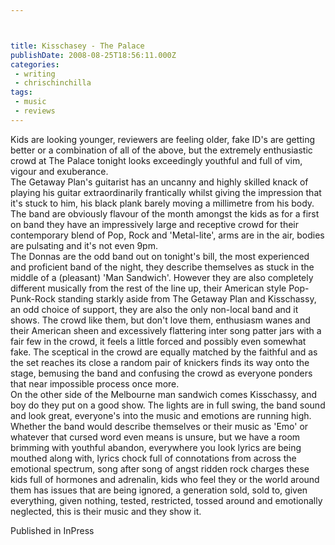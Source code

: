 ```yaml
---



title: Kisschasey - The Palace
publishDate: 2008-08-25T18:56:11.000Z
categories:
 - writing
 - chrischinchilla
tags: 
 - music 
 - reviews
---
```


Kids are looking younger, reviewers are feeling older, fake ID's are getting better or a combination of all of the above, but the extremely enthusiastic crowd at The Palace tonight looks exceedingly youthful and full of vim, vigour and exuberance.<br>The Getaway Plan's guitarist has an uncanny and highly skilled knack of playing his guitar extraordinarily frantically whilst giving the impression that it's stuck to him, his black plank barely moving a millimetre from his body. The band are obviously flavour of the month amongst the kids as for a first on band they have an impressively large and receptive crowd for their contemporary blend of Pop, Rock and 'Metal-lite', arms are in the air, bodies are pulsating and it's not even 9pm.<br>The Donnas are the odd band out on tonight's bill, the most experienced and proficient band of the night, they describe themselves as stuck in the middle of a (pleasant) 'Man Sandwich'. However they are also completely different musically from the rest of the line up, their American style Pop-Punk-Rock standing starkly aside from The Getaway Plan and Kisschassy, an odd choice of support, they are also the only non-local band and it shows. The crowd like them, but don't love them, enthusiasm wanes and their American sheen and excessively flattering inter song patter jars with a fair few in the crowd, it feels a little forced and possibly even somewhat fake. The sceptical in the crowd are equally matched by the faithful and as the set reaches its close a random pair of knickers finds its way onto the stage, bemusing the band and confusing the crowd as everyone ponders that near impossible process once more.<br>On the other side of the Melbourne man sandwich comes Kisschassy, and boy do they put on a good show. The lights are in full swing, the band sound and look great, everyone's into the music and emotions are running high. Whether the band would describe themselves or their music as 'Emo' or whatever that cursed word even means is unsure, but we have a room brimming with youthful abandon, everywhere you look lyrics are being mouthed along with, lyrics chock full of connotations from across the emotional spectrum, song after song of angst ridden rock charges these kids full of hormones and adrenalin, kids who feel they or the world around them has issues that are being ignored, a generation sold, sold to, given everything, given nothing, tested, restricted, tossed around and emotionally neglected, this is their music and they show it.

Published in InPress
